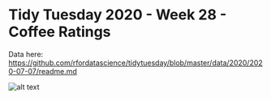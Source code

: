 # Tidy Tuesday 2020 - Week 28 - Coffee Ratings


Data here: https://github.com/rfordatascience/tidytuesday/blob/master/data/2020/2020-07-07/readme.md


![alt text](https://github.com/sianbladon/Data-Viz/blob/master/Tidy-Tuesday-2020-Week-28/Coffee_final.png)


